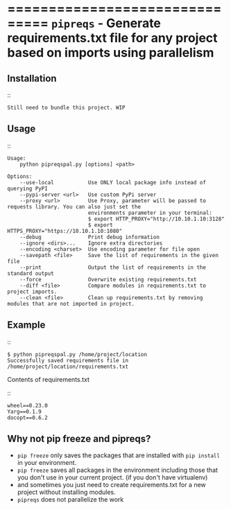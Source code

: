===============================
``pipreqs`` - Generate requirements.txt file for any project based on imports using parallelism
===============================
        

Installation
------------

::

    Still need to bundle this project. WIP

Usage
-----

::

    Usage:
        python pipreqspal.py [options] <path>

    Options:
        --use-local           Use ONLY local package info instead of querying PyPI
        --pypi-server <url>   Use custom PyPi server
        --proxy <url>         Use Proxy, parameter will be passed to requests library. You can also just set the
                              environments parameter in your terminal:
                              $ export HTTP_PROXY="http://10.10.1.10:3128"
                              $ export HTTPS_PROXY="https://10.10.1.10:1080"
        --debug               Print debug information
        --ignore <dirs>...    Ignore extra directories
        --encoding <charset>  Use encoding parameter for file open
        --savepath <file>     Save the list of requirements in the given file
        --print               Output the list of requirements in the standard output
        --force               Overwrite existing requirements.txt
        --diff <file>         Compare modules in requirements.txt to project imports.
        --clean <file>        Clean up requirements.txt by removing modules that are not imported in project.
Example
-------

::

    $ python pipreqspal.py /home/project/location
    Successfully saved requirements file in /home/project/location/requirements.txt

Contents of requirements.txt

::

    wheel==0.23.0
    Yarg==0.1.9
    docopt==0.6.2
    
Why not pip freeze and pipreqs?
-------------------

- ``pip freeze`` only saves the packages that are installed with ``pip install`` in your environment. 
- ``pip freeze`` saves all packages in the environment including those that you don't use in your current project. (if you don't have virtualenv)
- and sometimes you just need to create requirements.txt for a new project without installing modules.
- ``pipreqs`` does not parallelize the work
